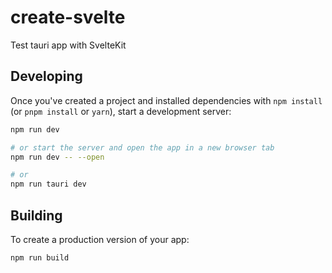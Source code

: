# create-svelte

Test tauri app with SvelteKit


## Developing

Once you've created a project and installed dependencies with `npm install` (or `pnpm install` or `yarn`), start a development server:

```bash
npm run dev

# or start the server and open the app in a new browser tab
npm run dev -- --open

# or 
npm run tauri dev
```

## Building

To create a production version of your app:

```bash
npm run build
```
